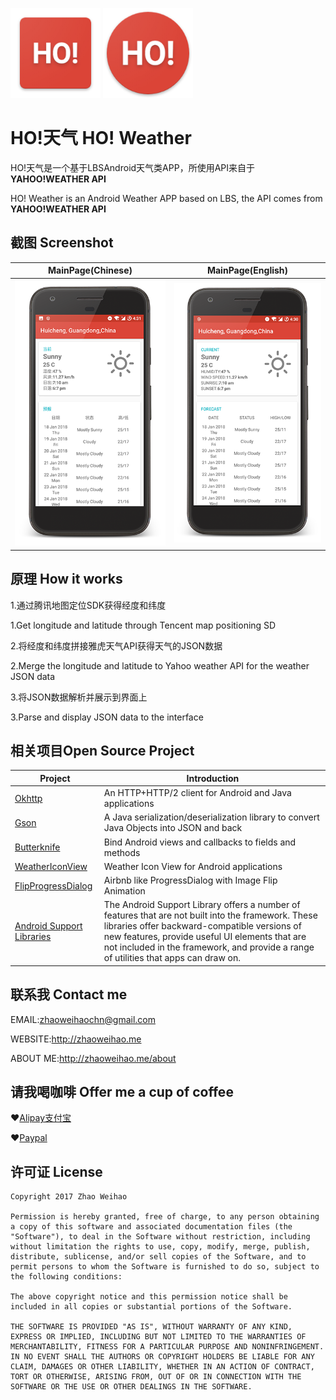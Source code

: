 ![](./app/src/main/res/mipmap-xxhdpi/ic_launcher.png)
![](./app/src/main/res/mipmap-xxhdpi/ic_launcher_round.png)

# HO!天气 HO! Weather

HO!天气是一个基于LBSAndroid天气类APP，所使用API来自于**YAHOO!WEATHER API**

HO! Weather is an Android Weather  APP based on LBS, the API comes from **YAHOO!WEATHER API**

## 截图 Screenshot

|          MainPage(Chinese)           |          MainPage(English)           |
| :----------------------------------: | :----------------------------------: |
| ![MainPage_cn](./screenshots/01.png) | ![MainPage_en](./screenshots/02.png) |

## 原理 How it works

1.通过腾讯地图定位SDK获得经度和纬度

1.Get longitude and latitude through Tencent map positioning SD

2.将经度和纬度拼接雅虎天气API获得天气的JSON数据

2.Merge the longitude and latitude to Yahoo weather API for the weather JSON data

3.将JSON数据解析并展示到界面上

3.Parse and display JSON data to the interface

## 相关项目Open Source Project

| Project                                  | Introduction                             |
| ---------------------------------------- | ---------------------------------------- |
| [Okhttp](https://github.com/square/okhttp) | An HTTP+HTTP/2 client for Android and Java applications |
| [Gson](https://github.com/google/gson)   | A Java serialization/deserialization library to convert Java Objects into JSON and back |
| [Butterknife](https://github.com/JakeWharton/butterknife) | Bind Android views and callbacks to fields and methods |
| [WeatherIconView](https://github.com/pwittchen/WeatherIconView) | Weather Icon View for Android applications |
| [FlipProgressDialog](https://github.com/Taishi-Y/FlipProgressDialog) | Airbnb like ProgressDialog with Image Flip Animation |
| [Android Support Libraries](https://developer.android.com/topic/libraries/support-library/index.html) | The Android Support Library offers a number of features that are not built into the framework. These libraries offer backward-compatible versions of new features, provide useful UI elements that are not included in the framework, and provide a range of utilities that apps can draw on. |



## 联系我 Contact me 

EMAIL:zhaoweihaochn@gmail.com

WEBSITE:http://zhaoweihao.me

ABOUT ME:http://zhaoweihao.me/about

## 请我喝咖啡 Offer me a cup of coffee

:heart:[Alipay支付宝](http://op4e089f0.bkt.clouddn.com/1512475882201.jpg)

:heart:[Paypal](https://www.paypal.me/zhaoweihao)

## 许可证 License

```
Copyright 2017 Zhao Weihao

Permission is hereby granted, free of charge, to any person obtaining a copy of this software and associated documentation files (the "Software"), to deal in the Software without restriction, including without limitation the rights to use, copy, modify, merge, publish, distribute, sublicense, and/or sell copies of the Software, and to permit persons to whom the Software is furnished to do so, subject to the following conditions:

The above copyright notice and this permission notice shall be included in all copies or substantial portions of the Software.

THE SOFTWARE IS PROVIDED "AS IS", WITHOUT WARRANTY OF ANY KIND, EXPRESS OR IMPLIED, INCLUDING BUT NOT LIMITED TO THE WARRANTIES OF MERCHANTABILITY, FITNESS FOR A PARTICULAR PURPOSE AND NONINFRINGEMENT. IN NO EVENT SHALL THE AUTHORS OR COPYRIGHT HOLDERS BE LIABLE FOR ANY CLAIM, DAMAGES OR OTHER LIABILITY, WHETHER IN AN ACTION OF CONTRACT, TORT OR OTHERWISE, ARISING FROM, OUT OF OR IN CONNECTION WITH THE SOFTWARE OR THE USE OR OTHER DEALINGS IN THE SOFTWARE.
```

